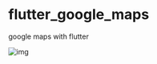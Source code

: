 # flutter_google_maps
google maps with flutter

![img](https://github.com/jonathankablan/flutter_google_maps/blob/master/Screenshot.png)
